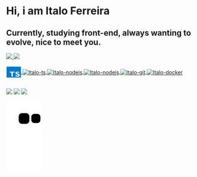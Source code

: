 # Hi, i am Italo Ferreira


## Currently, studying front-end, always wanting to evolve, nice to meet you.

<div>
  <a href="https://github.com/ItaloFL">
  <img height="180em" src="https://github-readme-stats.vercel.app/api?username=italoFL&show_icons=true&theme=dark&include_all_commits=true&count_private=true"/>
  <img height="180em" src="https://github-readme-stats.vercel.app/api/top-langs/?username=ItaloFL&layout=compact&langs_count=7&theme=dark"/>
</div>
  
  <div style="display: inline_block"><br>
  <img align="center" alt="Italo-ts" height="30" width="40" src="https://raw.githubusercontent.com/devicons/devicon/master/icons/typescript/typescript-plain.svg">
  <img align="center" alt="Italo-ts" height="30" width="40" src="https://icongr.am/devicon/html5-original.svg?size=128&color=currentColor">
  <img align="center" alt="Italo-nodejs" height="30" width="40" src="https://icongr.am/devicon/css3-original.svg?size=128&color=currentColor">
  <img align="center" alt="Italo-nodejs" height="30" width="40" src="https://icongr.am/devicon/nodejs-original.svg?size=128&color=currentColor">
  <img align="center" alt="Italo-git" height="30" width="40" src="https://icongr.am/devicon/git-original.svg?size=128&color=currentColor">
  <img align="center" alt="Italo-docker" height="50" width="50" src="https://icongr.am/devicon/docker-original.svg?size=128&color=currentColor">
</div>

##
  
  <div> 
 <a href="https://www.instagram.com/italo.ferreira.5220/" height="30" width="40" target="_blank"><img src="https://img.shields.io/badge/-Instagram-%23E4405F?style=for-the-badge&logo=instagram&logoColor=white" target="_blank"></a>
 <a href="https://www.facebook.com/italo.ferreira.5220" target="_blank"><img src="https://img.shields.io/badge/Facebook-1877F2?style=for-the-badge&logo=facebook&logoColor=white" target="_blank"></a>
 <a href="https://www.linkedin.com/in/italo-ferreira-598223223/" target="_blank"><img src="https://icongr.am/devicon/linkedin-original.svg?size=128&color=currentColor" target="_blank"></a>
</div>
  
  ![Snake animation](https://github.com/ItaloFL/ItaloFL/blob/output/github-contribution-grid-snake.svg)
